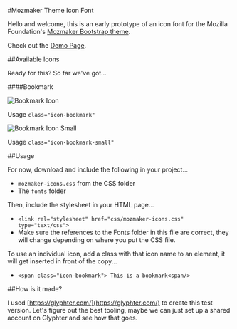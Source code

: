 #Mozmaker Theme Icon Font

Hello and welcome, this is an early prototype of an icon font for the Mozilla Foundation's [Mozmaker Bootstrap theme](https://github.com/mozilla/mozmaker).

Check out the [Demo Page](http://flukeout.github.io/mozmaker-icon-font/index.html).

##Available Icons

Ready for this? So far we've got...

####Bookmark

![Bookmark Icon](http://flukeout.github.io/mozmaker-icon-font/svgs/bookmark.svg)

Usage ``class="icon-bookmark"``

![Bookmark Icon Small](http://flukeout.github.io/mozmaker-icon-font/svgs/bookmark-small.svg)

Usage ``class="icon-bookmark-small"``

##Usage

For now, download and include the following in your project...

* ``mozmaker-icons.css`` from the CSS folder
* The ``fonts`` folder

Then, include the stylesheet in your HTML page...

*  ``<link rel="stylesheet" href="css/mozmaker-icons.css" type="text/css">``
* Make sure the references to the Fonts folder in this file are correct, they will change depending on where you put the CSS file.

To use an individual icon, add a class with that icon name to an element, it will get inserted in front of the copy...

* ``<span class="icon-bookmark"> This is a bookmark<span/>``

##How is it made?

I used [https://glyphter.com/](https://glyphter.com/) to create this test version. Let's figure out the best tooling, maybe we can just set up a shared account on Glyphter and see how that goes.
